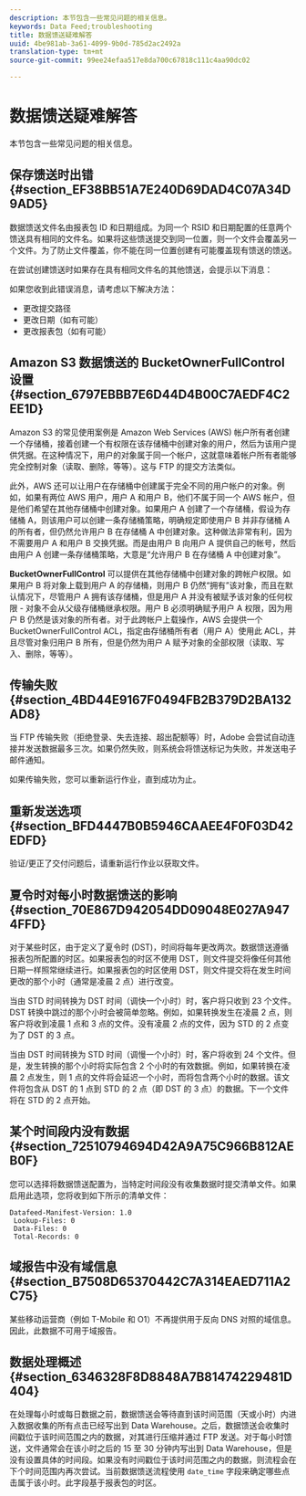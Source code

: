 ```yaml
---
description: 本节包含一些常见问题的相关信息。
keywords: Data Feed;troubleshooting
title: 数据馈送疑难解答
uuid: 4be981ab-3a61-4099-9b0d-785d2ac2492a
translation-type: tm+mt
source-git-commit: 99ee24efaa517e8da700c67818c111c4aa90dc02

---
```



# 数据馈送疑难解答

本节包含一些常见问题的相关信息。

## 保存馈送时出错 {#section_EF38BB51A7E240D69DAD4C07A34D9AD5}

数据馈送文件名由报表包 ID 和日期组成。为同一个 RSID 和日期配置的任意两个馈送具有相同的文件名。如果将这些馈送提交到同一位置，则一个文件会覆盖另一个文件。为了防止文件覆盖，你不能在同一位置创建有可能覆盖现有馈送的馈送。

在尝试创建馈送时如果存在具有相同文件名的其他馈送，会提示以下消息：

如果您收到此错误消息，请考虑以下解决方法：

* 更改提交路径
* 更改日期（如有可能）
* 更改报表包（如有可能）

## Amazon S3 数据馈送的 BucketOwnerFullControl 设置 {#section_6797EBBB7E6D44D4B00C7AEDF4C2EE1D}

Amazon S3 的常见使用案例是 Amazon Web Services (AWS) 帐户所有者创建一个存储桶，接着创建一个有权限在该存储桶中创建对象的用户，然后为该用户提供凭据。在这种情况下，用户的对象属于同一个帐户，这就意味着帐户所有者能够完全控制对象（读取、删除，等等）。这与 FTP 的提交方法类似。

此外，AWS 还可以让用户在存储桶中创建属于完全不同的用户帐户的对象。例如，如果有两位 AWS 用户，用户 A 和用户 B，他们不属于同一个 AWS 帐户，但是他们希望在其他存储桶中创建对象。如果用户 A 创建了一个存储桶，假设为存储桶 A，则该用户可以创建一条存储桶策略，明确规定即使用户 B 并非存储桶 A 的所有者，但仍然允许用户 B 在存储桶 A 中创建对象。这种做法非常有利，因为不需要用户 A 和用户 B 交换凭据。而是由用户 B 向用户 A 提供自己的帐号，然后由用户 A 创建一条存储桶策略，大意是“允许用户 B 在存储桶 A 中创建对象”。

**BucketOwnerFullControl** 可以提供在其他存储桶中创建对象的跨帐户权限。如果用户 B 将对象上载到用户 A 的存储桶，则用户 B 仍然“拥有”该对象，而且在默认情况下，尽管用户 A 拥有该存储桶，但是用户 A 并没有被赋予该对象的任何权限 - 对象不会从父级存储桶继承权限。用户 B 必须明确赋予用户 A 权限，因为用户 B 仍然是该对象的所有者。对于此跨帐户上载操作，AWS 会提供一个 BucketOwnerFullControl ACL，指定由存储桶所有者（用户 A）使用此 ACL，并且尽管对象归用户 B 所有，但是仍然为用户 A 赋予对象的全部权限（读取、写入、删除，等等）。

## 传输失败 {#section_4BD44E9167F0494FB2B379D2BA132AD8}

当 FTP 传输失败（拒绝登录、失去连接、超出配额等）时，Adobe 会尝试自动连接并发送数据最多三次。如果仍然失败，则系统会将馈送标记为失败，并发送电子邮件通知。

如果传输失败，您可以重新运行作业，直到成功为止。

## 重新发送选项 {#section_BFD4447B0B5946CAAEE4F0F03D42EDFD}

验证/更正了交付问题后，请重新运行作业以获取文件。

## 夏令时对每小时数据馈送的影响 {#section_70E867D942054DD09048E027A9474FFD}

对于某些时区，由于定义了夏令时 (DST)，时间将每年更改两次。数据馈送遵循报表包所配置的时区。如果报表包的时区不使用 DST，则文件提交将像任何其他日期一样照常继续进行。如果报表包的时区使用 DST，则文件提交将在发生时间更改的那个小时（通常是凌晨 2 点）进行改变。

当由 STD 时间转换为 DST 时间（调快一个小时）时，客户将只收到 23 个文件。DST 转换中跳过的那个小时会被简单忽略。例如，如果转换发生在凌晨 2 点，则客户将收到凌晨 1 点和 3 点的文件。没有凌晨 2 点的文件，因为 STD 的 2 点变为了 DST 的 3 点。

当由 DST 时间转换为 STD 时间（调慢一个小时）时，客户将收到 24 个文件。但是，发生转换的那个小时将实际包含 2 个小时的有效数据。例如，如果转换在凌晨 2 点发生，则 1 点的文件将会延迟一个小时，而将包含两个小时的数据。该文件将包含从 DST 的 1 点到 STD 的 2 点（即 DST 的 3 点）的数据。下一个文件将在 STD 的 2 点开始。

## 某个时间段内没有数据 {#section_72510794694D42A9A75C966B812AEB0F}

您可以选择将数据馈送配置为，当特定时间段没有收集数据时提交清单文件。如果启用此选项，您将收到如下所示的清单文件：

```text
Datafeed-Manifest-Version: 1.0
 Lookup-Files: 0
 Data-Files: 0
 Total-Records: 0
```

## 域报告中没有域信息 {#section_B7508D65370442C7A314EAED711A2C75}

某些移动运营商（例如 T-Mobile 和 O1）不再提供用于反向 DNS 对照的域信息。因此，此数据不可用于域报告。

## 数据处理概述 {#section_6346328F8D8848A7B81474229481D404}

在处理每小时或每日数据之前，数据馈送会等待直到该时间范围（天或小时）内进入数据收集的所有点击已经写出到 Data Warehouse。之后，数据馈送会收集时间戳位于该时间范围之内的数据，对其进行压缩并通过 FTP 发送。对于每小时馈送，文件通常会在该小时之后的 15 至 30 分钟内写出到 Data Warehouse，但是没有设置具体的时间段。如果没有时间戳位于该时间范围之内的数据，则流程会在下个时间范围内再次尝试。当前数据馈送流程使用 `date_time` 字段来确定哪些点击属于该小时。此字段基于报表包的时区。
